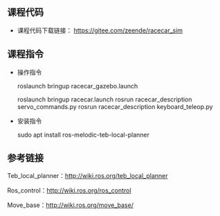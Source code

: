## 课程代码

- 课程代码下载链接：
  https://gitee.com/zeende/racecar_sim



## 课程指令

* 操作指令

  roslaunch bringup racecar_gazebo.launch

  

  roslaunch bringup racecar.launch
  rosrun racecar_description servo_commands.py
  rosrun racecar_description keyboard_teleop.py



* 安装指令

  sudo apt install ros-melodic-teb-local-planner

  

## 参考链接
Teb_local_planner：http://wiki.ros.org/teb_local_planner

Ros_control：http://wiki.ros.org/ros_control

Move_base：http://wiki.ros.org/move_base/ 